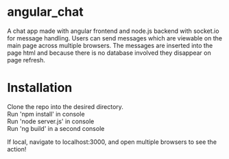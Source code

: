 # angular_chat

A chat app made with angular frontend and node.js backend with socket.io for message handling.
Users can send messages which are viewable on the main page across multiple browsers.
The messages are inserted into the page html and because there is no database involved they disappear on page refresh.

# Installation

Clone the repo into the desired directory.  
Run 'npm install' in console  
Run 'node server.js' in console  
Run 'ng build' in a second console  
  
If local, navigate to localhost:3000, and open multiple browsers to see the action!  
